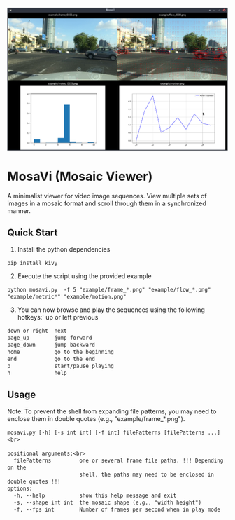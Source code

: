 ![](example/screenshot.png)

# MosaVi (Mosaic Viewer)

A minimalist viewer for video image sequences. View multiple sets of images in a mosaic format and scroll through them in a synchronized manner.

## Quick Start
1. Install the python dependencies
```
pip install kivy
```
2. Execute the script using the provided example
```
python mosavi.py  -f 5 "example/frame_*.png" "example/flow_*.png" "example/metric*" "example/motion.png"
```
3.  You can now browse and play the sequences using the following hotkeys:'
up or left     previous

```
down or right  next
page_up        jump forward
page_down      jump backward
home           go to the beginning
end            go to the end
p              start/pause playing
h              help
```

## Usage
Note: To prevent the shell from expanding file patterns, you may need to enclose them in double quotes (e.g., "example/frame_*.png").

```
mosavi.py [-h] [-s int int] [-f int] filePatterns [filePatterns ...]<br>

positional arguments:<br>
  filePatterns         one or several frame file paths. !!! Depending on the
                       shell, the paths may need to be enclosed in double quotes !!!
options:
  -h, --help           show this help message and exit
  -s, --shape int int  the mosaic shape (e.g., "width height")
  -f, --fps int        Number of frames per second when in play mode

```
